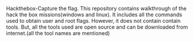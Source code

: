 Hackthebox-Capture the flag.
This repository contains walkthrough of the hack the box missions(windows and linux). It includes all the commands used to obtain user and root flags. However, it does not contain contain tools. But, all the tools used are open source and can be downloaded from internet.(all the tool names are mentioned)

